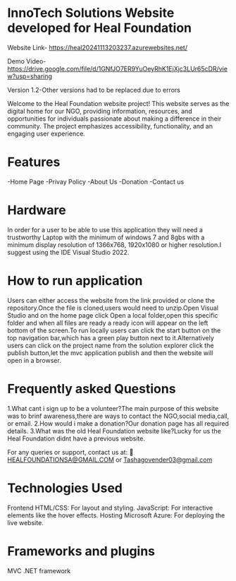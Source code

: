  # InnoTech Solutions Website developed for Heal Foundation
 Website Link- https://heal20241113203237.azurewebsites.net/
 
 Demo Video- https://drive.google.com/file/d/1GNfJO7ER9YuOeyRhK1EjXjc3LUr65cDR/view?usp=sharing

Version 1.2-Other versions had to be replaced due to errors

Welcome to the Heal Foundation website project! This website serves as the digital home for our NGO, providing information, resources, and opportunities for individuals passionate about making a difference in their community. The project emphasizes accessibility, functionality, and an engaging user experience.

# Features
-Home Page
-Privay Policy
-About Us
-Donation 
-Contact us

# Hardware 
In order for a user to be able to use this application they will need a trustworthy Laptop with the minimum of windows 7 and 8gbs with a minimum display resolution of 1366x768, 1920x1080 or higher resolution.I suggest using the IDE Visual Studio 2022.

# How to run application
Users can either access the website from the link provided or clone the repository.Once the file is cloned,users would need to unzip.Open Visual Studio and on the home page click Open a local folder,open this specific folder and when all files are ready a ready icon will appear on the left bottom of the screen.To run locally users can click the start button on the top navigation bar,which has a green play button next to it.Alternatively users can click on the project name  from the solution explorer click the publish button,let the mvc application publish and then the website will open in a browser.

# Frequently asked Questions
1.What cant i sign up to be a volunteer?The main purpose of this website was to brinf awareness,there are ways to contact the NGO,social media,call, or email.
2.How would i make a donation?Our donation page has all required details.
3.What was the old Heal Foundation website like?Lucky for us the Heal Foundation didnt have a previous website.



For any queries or support, contact us at:
📩 HEALFOUNDATIONSA@GMAIL.COM 
or Tashagovender03@gmail.com

# Technologies Used
Frontend
HTML/CSS: For layout and styling.
JavaScript: For interactive elements like the hover effects.
Hosting
Microsoft Azure: For deploying the live website.
# Frameworks and plugins
MVC .NET framework
